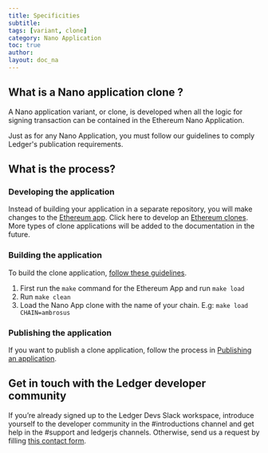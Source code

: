 ```yaml
---
title: Specificities
subtitle:
tags: [variant, clone]
category: Nano Application
toc: true
author:
layout: doc_na
---
```



## What is a Nano application clone ?


A Nano application variant, or clone, is developed when all the logic for signing transaction can be contained in the Ethereum Nano Application.

Just as for any Nano Application, you must follow our guidelines to comply Ledger's publication requirements.

## What is the process?

### Developing the application

Instead of building your application in a separate repository, you will make changes to the [Ethereum app](https://github.com/LedgerHQ/app-ethereum).
Click here to develop an [Ethereum clones](../eth-clones). More types of clone applications will be added to the documentation in the future.

### Building the application

To build the clone application, [follow these guidelines](../quickstart).
1. First run the `make` command for the Ethereum App and run `make load`
2. Run `make clean`
2. Load the Nano App clone with the name of your chain. E.g: `make load CHAIN=ambrosus`

### Publishing the application

If you want to publish a clone application, follow the process in [Publishing an application](../publish-introduction).

## Get in touch with the Ledger developer community

If you’re already signed up to the Ledger Devs Slack workspace, introduce yourself to the developer community in the #introductions channel and get help in the #support and ledgerjs channels. Otherwise, send us a request by filling [this contact form](https://developers.ledger.com/contact/).
